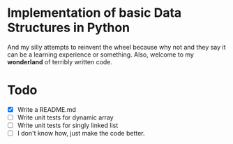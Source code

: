 # Implementation of basic Data Structures in Python

And my silly attempts to reinvent the wheel because why not and they say it can be a learning experience or something.
Also, welcome to my **wonderland** of terribly written code.

# Todo

- [x] Write a README.md
- [ ] Write unit tests for dynamic array
- [ ] Write unit tests for singly linked list
- [ ] I don't know how, just make the code better.
